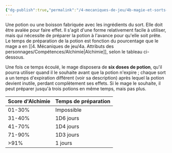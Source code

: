 ```yaml
---
{"dg-publish":true,"permalink":"/4-mecaniques-de-jeu/4b-magie-et-sorts-divins/types-de-sorts/potion/"}
---
```



Une potion ou une boisson fabriquée avec les ingrédients du sort. Elle doit être avalée pour faire effet. Il s'agit d'une forme relativement facile à utiliser, mais qui nécessite de préparer la potion à l'avance pour qu'elle soit prête. Le temps de préparation de la potion est fonction du pourcentage que le mage a en [[4. Mécaniques de jeu/4a. Attributs des personnages/Compétences/Alchimie\|Alchimie]], selon le tableau ci-dessous. 

Une fois ce temps écoulé, le mage disposera de **six doses de potion**, qu'il pourra utiliser quand il le souhaite avant que la potion n'expire ; chaque sort a un temps d'expiration différent (voir sa description) après lequel la potion devient inutile, perdant complètement ses effets. Si le mage le souhaite, il peut préparer jusqu'à trois potions en même temps, mais pas plus.

| Score d'Alchimie | Temps de préparation |
| ---- | ---- |
| 01-30% | Impossible |
| 31-40% | 1D6 jours |
| 41-70% | 1D4 jours |
| 71-90% | 1D3 jours |
| \>91% | 1 jours |